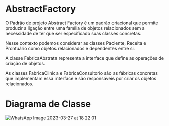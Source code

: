 # AbstractFactory

O Padrão de projeto Abstract Factory é um padrão criacional que permite produzir a ligação entre uma família de objetos relacionados sem a necessidade de ter que ser especificado suas classes concretas.

Nesse contexto podemos considerar as classes Paciente, Receita e Prontuário como objetos relacionados e dependentes entre si.

A classe FabricaAbstrata representa a interface que define as operações de criação de objetos.

As classes FabricaClinica e FabricaConsultorio são as fábricas concretas que implementam essa interface e são responsáveis por criar os objetos relacionados.

# Diagrama de Classe
![WhatsApp Image 2023-03-27 at 18 22 01](https://user-images.githubusercontent.com/80372910/228069858-9f661de8-9773-45c3-a66a-6507f9469844.jpeg)
